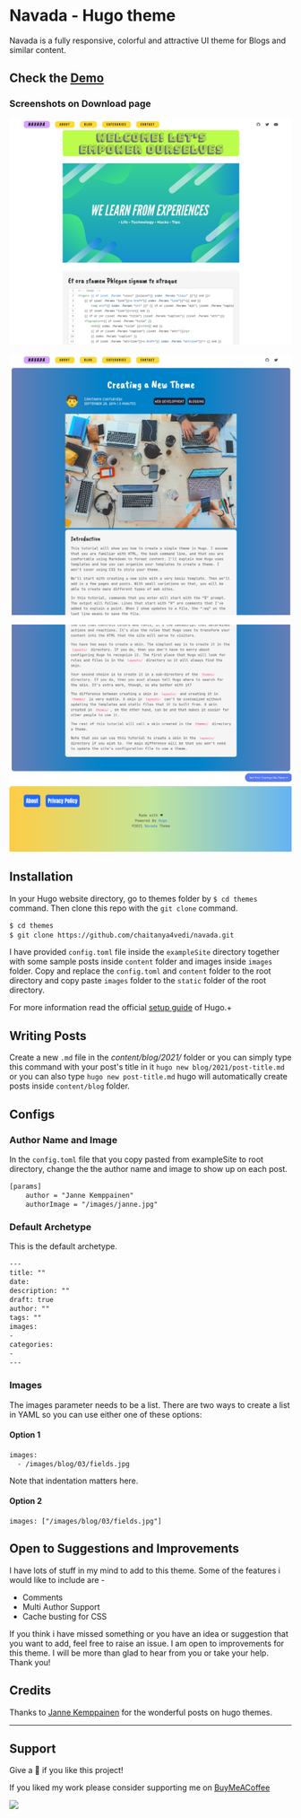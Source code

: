 # Navada - Hugo theme
Navada is a fully responsive, colorful and attractive UI theme for Blogs and similar content.

## Check the [Demo](https://navada-hugo.netlify.app/)

### Screenshots on Download page

![](images/Screenshot-Index-Full.png)

![](images/Screenshot-Blog-Half.png)

![](images/Screenshot-Blog-Footer.png)

## Installation
In your Hugo website directory, go to themes folder by `$ cd themes` command. Then clone this repo with the `git clone` command.
```bash
$ cd themes
$ git clone https://github.com/chaitanya4vedi/navada.git
```
I have provided `config.toml` file inside the `exampleSite` directory together with some sample posts inside `content` folder and images inside `images` folder. Copy and replace the `config.toml` and `content` folder to the root directory and copy paste `images` folder to the `static` folder of the root directory.

For more information read the official [setup guide](https://gohugo.io/overview/installing/) of Hugo.+

## Writing Posts
Create a new `.md` file in the *content/blog/2021/* folder
or you can simply type this command with your post's title in it
`hugo new blog/2021/post-title.md`
 or you can also type `hugo new post-title.md` hugo will automatically create posts inside `content/blog` folder.

## Configs

### Author Name and Image
In the `config.toml` file that you copy pasted from exampleSite to root directory, change the the author name and image to show up on each post.
```
[params]
    author = "Janne Kemppainen"
    authorImage = "/images/janne.jpg"
```
### Default Archetype
This is the default archetype.
```
---
title: ""
date:
description: ""
draft: true
author: ""
tags: ""
images: 
-
categories: 
-
---
```
### Images
The images parameter needs to be a list. There are two ways to create a list in YAML so you can use either one of these options:

#### Option 1
```
images:
  - /images/blog/03/fields.jpg
```
Note that indentation matters here.

#### Option 2
```
images: ["/images/blog/03/fields.jpg"]
```
## Open to Suggestions and Improvements
I have lots of stuff in my mind to add to this theme. Some of the features i would like to include are -
- Comments
- Multi Author Support
- Cache busting for CSS

If you think i have missed something or you have an idea or suggestion that you want to add, feel free to raise an issue. I am open to improvements for this theme. I will be more than glad to hear from you or take your help. Thank you!

## Credits
Thanks to [Janne Kemppainen](https://twitter.com/pakstech) for the wonderful posts on hugo themes.

----

## Support
Give a 🌟 if you like this project!<br>

If you liked my work please consider supporting me on [BuyMeACoffee](https://www.buymeacoffee.com/chaitanya4vedi)

<a href="https://www.buymeacoffee.com/chaitanya4vedi"><img src="https://img.buymeacoffee.com/button-api/?text=Buy me a coffee&emoji=&slug=chaitanya4vedi&button_colour=FF5F5F&font_colour=ffffff&font_family=Cookie&outline_colour=000000&coffee_colour=FFDD00"></a>
